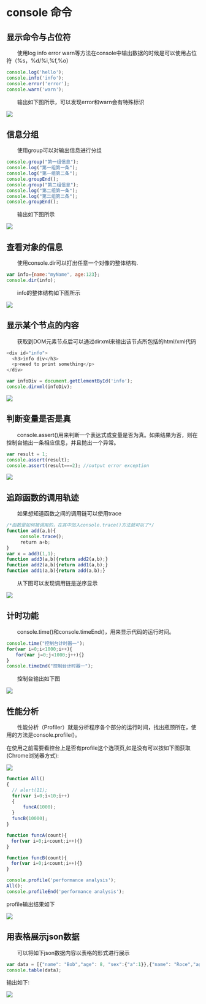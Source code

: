 # console 命令

## 显示命令与占位符

　　使用log  info  error  warn等方法在console中输出数据的时候是可以使用占位符（%s，%d/%i,%f,%o）

```js
console.log('hello');
console.info('info');
console.error('error');
console.warn('warn');
```
　　输出如下图所示，可以发现error和warn会有特殊标识

![](displayAndPlacehold.png)

## 信息分组

　　使用group可以对输出信息进行分组

```js
console.group("第一组信息");
console.log("第一组第一条");
console.log("第一组第二条");
console.groupEnd();
console.group("第二组信息");
console.log("第二组第一条");
console.log("第二组第二条");
console.groupEnd();
```

　　输出如下图所示

![](group.png)

## 查看对象的信息

　　使用console.dir可以打出任意一个对像的整体结构.

```js
var info={name:"myName", age:123};
console.dir(info);
```

　　info的整体结构如下图所示

![](dirShowObjectInfo.png)


## 显示某个节点的内容

　　获取到DOM元素节点后可以通过dirxml来输出该节点所包括的html/xml代码

```js
<div id="info">
  <h3>info div</h3>
  <p>need to print something</p>
</div>

var infoDiv = document.getElementById('info');
console.dirxml(infoDiv);
```

![](showNodeContent.png)

## 判断变量是否是真

　　console.assert()用来判断一个表达式或变量是否为真。如果结果为否，则在控制台输出一条相应信息，并且抛出一个异常。

```js
var result = 1;
console.assert(result);
console.assert(result===2); //output error exception
```

![](assertError.png)

## 追踪函数的调用轨迹

　　如果想知道函数之间的调用链可以使用trace

```js
/*函数是如何被调用的，在其中加入console.trace()方法就可以了*/
function add(a,b){
     console.trace();
　　　return a+b;
}
var x = add3(1,1);
function add3(a,b){return add2(a,b);}
function add2(a,b){return add1(a,b);}
function add1(a,b){return add(a,b);}
```

　　从下图可以发现调用链是逆序显示

![](traceInvokelink.png)

## 计时功能

　　console.time()和console.timeEnd()，用来显示代码的运行时间。

```js
console.time("控制台计时器一");
for(var i=0;i<1000;i++){
　　for(var j=0;j<1000;j++){}
}
console.timeEnd("控制台计时器一");
```

　　控制台输出如下图

![](timing.png)

## 性能分析

　　性能分析（Profiler）就是分析程序各个部分的运行时间，找出瓶颈所在，使用的方法是console.profile()。

在使用之前需要看控台上是否有profile这个选项页,如是没有可以按如下图获取(Chrome浏览器方式):

![](profileFunctionShow.png)

```js
function All()
{
  // alert(11);
  for(var i=0;i<10;i++)
  {
      funcA(1000);
  }
  funcB(10000);
}

function funcA(count){
　for(var i=0;i<count;i++){}
}

function funcB(count){
　for(var i=0;i<count;i++){}
}

console.profile('performance analysis');
All();
console.profileEnd('performance analysis');
```

profile输出结果如下

![](profileResult.png)

## 用表格展示json数据

　　可以将如下json数据内容以表格的形式进行展示

```js
var data = [{"name": "Bob","age": 8, "sex":{"a":1}},{"name": "Roce","age": 15, "sex":{"a":1}},{"name": "Blu","age": 10, "sex":{"a":1}}];
console.table(data);
```

输出如下:

![](formSyleOutput.png)
